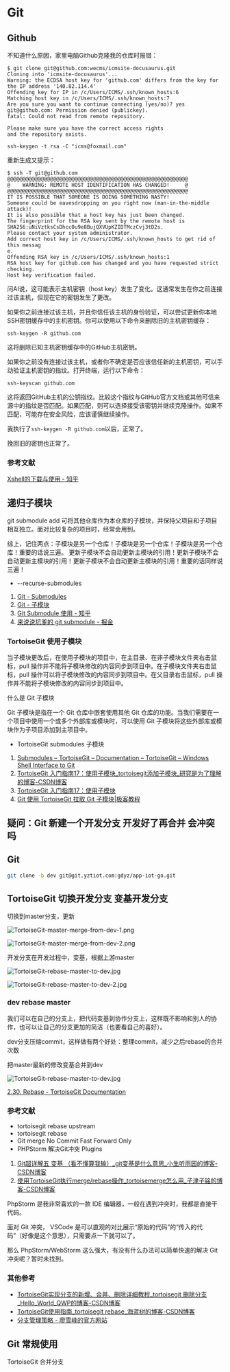 # Git

## Github

不知道什么原因，家里电脑Github克隆我的仓库时报错：

```
$ git clone git@github.com:wecms/icmsite-docusaurus.git
Cloning into 'icmsite-docusaurus'...
Warning: the ECDSA host key for 'github.com' differs from the key for the IP address '140.82.114.4'
Offending key for IP in /c/Users/ICMS/.ssh/known_hosts:6
Matching host key in /c/Users/ICMS/.ssh/known_hosts:7
Are you sure you want to continue connecting (yes/no)? yes
git@github.com: Permission denied (publickey).
fatal: Could not read from remote repository.

Please make sure you have the correct access rights
and the repository exists.
```

```
ssh-keygen -t rsa -C "icms@foxmail.com"
```

重新生成又提示：

```
$ ssh -T git@github.com
@@@@@@@@@@@@@@@@@@@@@@@@@@@@@@@@@@@@@@@@@@@@@@@@@@@@@@@@@@@
@    WARNING: REMOTE HOST IDENTIFICATION HAS CHANGED!     @
@@@@@@@@@@@@@@@@@@@@@@@@@@@@@@@@@@@@@@@@@@@@@@@@@@@@@@@@@@@
IT IS POSSIBLE THAT SOMEONE IS DOING SOMETHING NASTY!
Someone could be eavesdropping on you right now (man-in-the-middle attack)!
It is also possible that a host key has just been changed.
The fingerprint for the RSA key sent by the remote host is
SHA256:uNiVztksCsDhcc0u9e8BujQXVUpKZIDTMczCvj3tD2s.
Please contact your system administrator.
Add correct host key in /c/Users/ICMS/.ssh/known_hosts to get rid of this messag                                                                                                                                                                                               e.
Offending RSA key in /c/Users/ICMS/.ssh/known_hosts:1
RSA host key for github.com has changed and you have requested strict checking.
Host key verification failed.
```

问AI说，这可能表示主机密钥（host key）发生了变化。这通常发生在你之前连接过该主机，但现在它的密钥发生了更改。

如果你之前连接过该主机，并且你信任该主机的身份验证，可以尝试更新你本地SSH密钥缓存中的主机密钥。你可以使用以下命令来删除旧的主机密钥缓存：

```
ssh-keygen -R github.com
```

这将删除已知主机密钥缓存中的GitHub主机密钥。

如果你之前没有连接过该主机，或者你不确定是否应该信任新的主机密钥，可以手动验证主机密钥的指纹。打开终端，运行以下命令：

```
ssh-keyscan github.com
```

这将返回GitHub主机的公钥指纹。比较这个指纹与GitHub官方文档或其他可信来源中的指纹是否匹配。如果匹配，则可以选择接受该密钥并继续克隆操作。如果不匹配，可能存在安全风险，应该谨慎继续操作。

我执行了`ssh-keygen -R github.com`以后，正常了。

挽回旧的密钥也正常了。

### 参考文献

[Xshell的下载与使用 - 知乎](https://zhuanlan.zhihu.com/p/196664911)

## 递归子模块

git submodule add 可将其他仓库作为本仓库的子模块，并保持父项目和子项目相互独立。面对比较复杂的项目时，经常会用到。

综上，记住两点：子模块是另一个仓库！子模块是另一个仓库！子模块是另一个仓库！重要的话说三遍。 更新子模块不会自动更新主模块的引用！更新子模块不会自动更新主模块的引用！更新子模块不会自动更新主模块的引用！重要的话同样说三遍！


- --recurse-submodules

1. [Git - Submodules](https://git-scm.com/book/en/v2/Git-Tools-Submodules)
2. [Git - 子模块](https://git-scm.com/book/zh/v2/Git-%E5%B7%A5%E5%85%B7-%E5%AD%90%E6%A8%A1%E5%9D%97)
3. [Git Submodule 使用 - 知乎](https://zhuanlan.zhihu.com/p/374662328)
4. [来说说坑爹的 git submodule - 掘金](https://juejin.cn/post/6844903920645455879)

### TortoiseGit 使用子模块

当子模块更改后，在使用子模块的项目中，在主目录、在非子模块文件夹右击鼠标，pull 操作并不能将子模块修改的内容同步到项目中。在子模块文件夹右击鼠标，pull 操作可以将子模块修改的内容同步到项目中。在父目录右击鼠标，pull 操作并不能将子模块修改的内容同步到项目中。

什么是 Git 子模块

Git 子模块是指在一个 Git 仓库中嵌套使用其他 Git 仓库的功能。当我们需要在一个项目中使用一个或多个外部库或模块时，可以使用 Git 子模块将这些外部库或模块作为子项目添加到主项目中。

- TortoiseGit  submodules 子模块
  
1. [Submodules – TortoiseGit – Documentation – TortoiseGit – Windows Shell Interface to Git](https://tortoisegit.org/docs/tortoisegit/tgit-dug-submodules.html)
2. [TortoiseGit 入门指南17：使用子模块_tortoisegit添加子模块_研究是为了理解的博客-CSDN博客](https://blog.csdn.net/zhzht19861011/article/details/131945875)
3. [TortoiseGit 入门指南17：使用子模块](http://element-ui.cn/article/show-1730763.html?action=onClick)
4. [Git 使用 TortoiseGit 拉取 Git 子模块|极客教程](https://geek-docs.com/git/git-questions/76_git_pulling_git_submodules_with_tortoisegit.html)

## 疑问：Git 新建一个开发分支 开发好了再合并 会冲突吗

## Git 

```bash
git clone -b dev git@git.yztiot.com:gdyz/app-iot-go.git
```

## TortoiseGit 切换开发分支 变基开发分支

切换到master分支，更新

![TortoiseGit-master-merge-from-dev-1.png](img/TortoiseGit-master-merge-from-dev-1.png)

![TortoiseGit-master-merge-from-dev-2.png](img/TortoiseGit-master-merge-from-dev-2.png)

开发分支在开发过程中，变基，根据上游master

![TortoiseGit-rebase-master-to-dev.jpg](img/TortoiseGit-rebase-master-to-dev.jpg)

![TortoiseGit-rebase-master-to-dev-2.jpg](img/TortoiseGit-rebase-master-to-dev-2.jpg)

### dev rebase master

我们可以在自己的分支上，把代码变基到协作分支上，这样既不影响和别人的协作，也可以让自己的分支更加的简洁（也要看自己的喜好）。

dev分支压缩commit，这样做有两个好处：整理commit，减少之后rebase的合并次数

把master最新的修改变基合并到dev

![TortoiseGit-rebase-master-to-dev.jpg](img/TortoiseGit-rebase-master-to-dev.jpg)

[2.30. Rebase - TortoiseGit Documentation](https://documentation.help/TortoiseGit/tgit-dug-rebase.html)

### 参考文献

- tortoisegit rebase upstream
- tortoisegit rebase
- Git merge No Commit   Fast Forward Only
- PHPStorm  解决Git冲突  Plugins


1. [Git超详解五 变基 （看不懂算我输）_git变基是什么意思_小生听雨园的博客-CSDN博客](https://blog.csdn.net/weixin_44154094/article/details/114337077)
2. [使用TortoiseGit执行merge/rebase操作_tortoisemerge怎么用_子津子铭的博客-CSDN博客](https://blog.csdn.net/mmy545237835/article/details/122256665)

PhpStorm 是我非常喜欢的一款 IDE 编辑器，一般在遇到冲突时，我都是直接干代码。

面对 Git 冲突， VSCode 是可以直观的对比展示“原始的代码”的“传入的代码”（好像是这个意思），只需要点一下就可以了。

那么 PhpStorm/WebStorm 这么强大，有没有什么办法可以简单快速的解决 Git 冲突呢？暂时未找到。

### 其他参考

- [TortoiseGit实现分支的新增、合并、删除详细教程_tortoisegit 删除分支_Hello_World_QWP的博客-CSDN博客](https://blog.csdn.net/Hello_World_QWP/article/details/80885480)
- [TortoiseGit使用指南_tortoisegit rebase_海蓝树的博客-CSDN博客](https://blog.csdn.net/xwnxwn/article/details/108742500)
- [分支管理策略 - 廖雪峰的官方网站](https://www.liaoxuefeng.com/wiki/896043488029600/900005860592480)
  
## Git 常规使用

TortoiseGit 合并分支